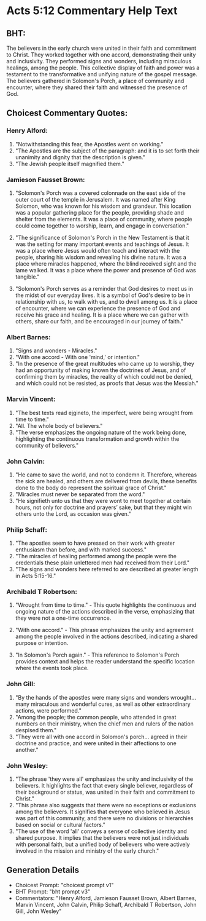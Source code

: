 # Acts 5:12 Commentary Help Text

## BHT:
The believers in the early church were united in their faith and commitment to Christ. They worked together with one accord, demonstrating their unity and inclusivity. They performed signs and wonders, including miraculous healings, among the people. This collective display of faith and power was a testament to the transformative and unifying nature of the gospel message. The believers gathered in Solomon's Porch, a place of community and encounter, where they shared their faith and witnessed the presence of God.

## Choicest Commentary Quotes:
### Henry Alford:
1. "Notwithstanding this fear, the Apostles went on working."
2. "The Apostles are the subject of the paragraph: and it is to set forth their unanimity and dignity that the description is given."
3. "The Jewish people itself magnified them."

### Jamieson Fausset Brown:
1. "Solomon's Porch was a covered colonnade on the east side of the outer court of the temple in Jerusalem. It was named after King Solomon, who was known for his wisdom and grandeur. This location was a popular gathering place for the people, providing shade and shelter from the elements. It was a place of community, where people could come together to worship, learn, and engage in conversation."

2. "The significance of Solomon's Porch in the New Testament is that it was the setting for many important events and teachings of Jesus. It was a place where Jesus would often teach and interact with the people, sharing his wisdom and revealing his divine nature. It was a place where miracles happened, where the blind received sight and the lame walked. It was a place where the power and presence of God was tangible."

3. "Solomon's Porch serves as a reminder that God desires to meet us in the midst of our everyday lives. It is a symbol of God's desire to be in relationship with us, to walk with us, and to dwell among us. It is a place of encounter, where we can experience the presence of God and receive his grace and healing. It is a place where we can gather with others, share our faith, and be encouraged in our journey of faith."

### Albert Barnes:
1. "Signs and wonders - Miracles."
2. "With one accord - With one 'mind,' or intention."
3. "In the presence of the great multitudes who came up to worship, they had an opportunity of making known the doctrines of Jesus, and of confirming them by miracles, the reality of which could not be denied, and which could not be resisted, as proofs that Jesus was the Messiah."

### Marvin Vincent:
1. "The best texts read ejgineto, the imperfect, were being wrought from time to time." 
2. "All. The whole body of believers." 
3. "The verse emphasizes the ongoing nature of the work being done, highlighting the continuous transformation and growth within the community of believers."

### John Calvin:
1. "He came to save the world, and not to condemn it. Therefore, whereas the sick are healed, and others are delivered from devils, these benefits done to the body do represent the spiritual grace of Christ." 
2. "Miracles must never be separated from the word." 
3. "He signifieth unto us that they were wont to meet together at certain hours, not only for doctrine and prayers’ sake, but that they might win others unto the Lord, as occasion was given."

### Philip Schaff:
1. "The apostles seem to have pressed on their work with greater enthusiasm than before, and with marked success."
2. "The miracles of healing performed among the people were the credentials these plain unlettered men had received from their Lord."
3. "The signs and wonders here referred to are described at greater length in Acts 5:15-16."

### Archibald T Robertson:
1. "Wrought from time to time." - This quote highlights the continuous and ongoing nature of the actions described in the verse, emphasizing that they were not a one-time occurrence.

2. "With one accord." - This phrase emphasizes the unity and agreement among the people involved in the actions described, indicating a shared purpose or intention.

3. "In Solomon's Porch again." - This reference to Solomon's Porch provides context and helps the reader understand the specific location where the events took place.

### John Gill:
1. "By the hands of the apostles were many signs and wonders wrought... many miraculous and wonderful cures, as well as other extraordinary actions, were performed." 
2. "Among the people; the common people, who attended in great numbers on their ministry, when the chief men and rulers of the nation despised them." 
3. "They were all with one accord in Solomon's porch... agreed in their doctrine and practice, and were united in their affections to one another."

### John Wesley:
1. "The phrase 'they were all' emphasizes the unity and inclusivity of the believers. It highlights the fact that every single believer, regardless of their background or status, was united in their faith and commitment to Christ."
2. "This phrase also suggests that there were no exceptions or exclusions among the believers. It signifies that everyone who believed in Jesus was part of this community, and there were no divisions or hierarchies based on social or cultural factors."
3. "The use of the word 'all' conveys a sense of collective identity and shared purpose. It implies that the believers were not just individuals with personal faith, but a unified body of believers who were actively involved in the mission and ministry of the early church."


## Generation Details
- Choicest Prompt: "choicest prompt v1"
- BHT Prompt: "bht prompt v3"
- Commentators: "Henry Alford, Jamieson Fausset Brown, Albert Barnes, Marvin Vincent, John Calvin, Philip Schaff, Archibald T Robertson, John Gill, John Wesley"
